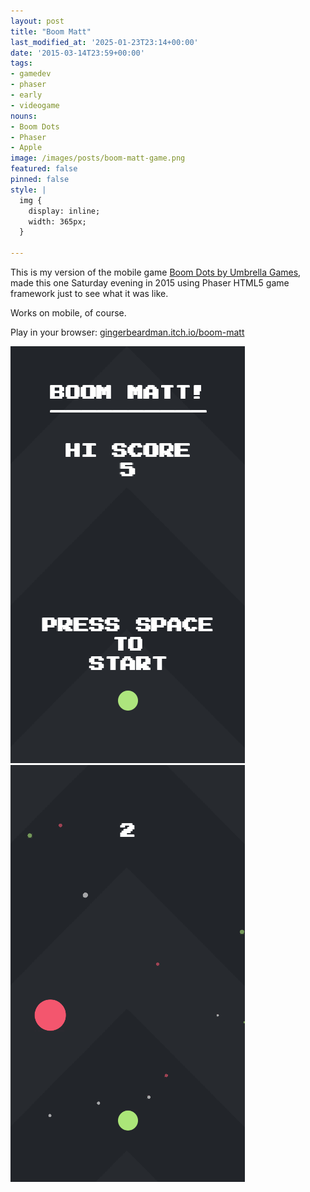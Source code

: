 ```yaml
---
layout: post
title: "Boom Matt"
last_modified_at: '2025-01-23T23:14+00:00'
date: '2015-03-14T23:59+00:00'
tags:
- gamedev
- phaser
- early
- videogame
nouns:
- Boom Dots
- Phaser
- Apple
image: /images/posts/boom-matt-game.png
featured: false
pinned: false
style: |
  img {
    display: inline;
    width: 365px;
  }

---
```


This is my version of the mobile game [Boom Dots by Umbrella Games](/2016/06/01/game-analysis-boom-dots/), made this one Saturday evening in 2015 using Phaser HTML5 game framework just to see what it was like.

Works on mobile, of course.

Play in your browser: [gingerbeardman.itch.io/boom-matt](https://gingerbeardman.itch.io/boom-matt)

![IMG](/images/posts/boom-matt-title.png) ![IMG](/images/posts/boom-matt-game.png)
